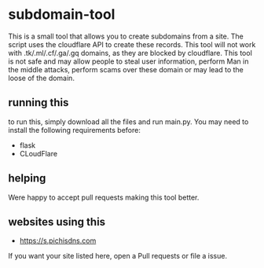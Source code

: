 # subdomain-tool

This is a small tool that allows you to create subdomains from a site. The script uses the cloudflare API to create these records.
This tool will not work with .tk/.ml/.cf/.ga/.gq domains, as they are blocked by cloudflare.
This tool is not safe and may allow people to steal user information, perform Man in the middle attacks, perform scams over these domain or may lead to the loose of the domain.

## running this
to run this, simply download all the files and run main.py. You may need to install the following requirements before:
- flask
- CLoudFlare

## helping
Were happy to accept pull requests making this tool better.

## websites using this
- https://s.pichisdns.com

If you want your site listed here, open a Pull requests or file a issue.
